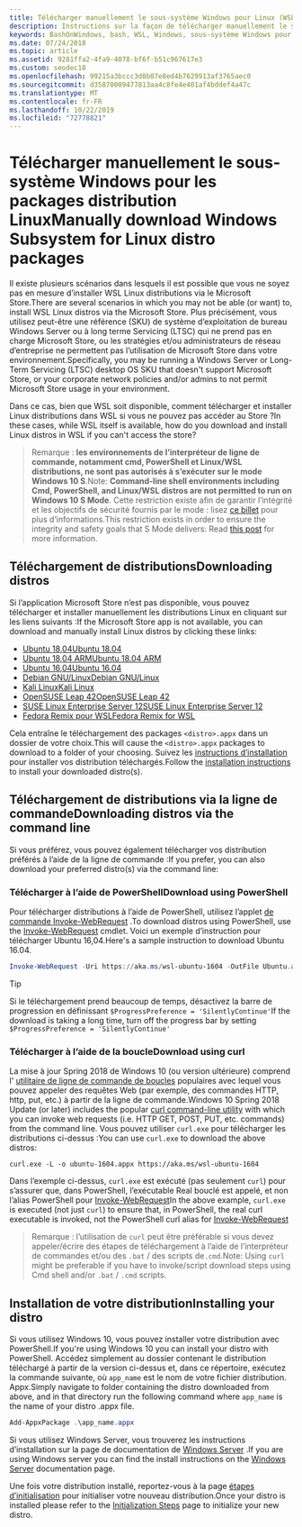 ```yaml
---
title: Télécharger manuellement le sous-système Windows pour Linux (WSL) distributions
description: Instructions sur la façon de télécharger manuellement le sous-système Windows pour les distributions Linux.
keywords: BashOnWindows, bash, WSL, Windows, sous-système Windows pour Linux, WSL, sous-système Windows, distribution, Ubuntu, openSUSE, SLES, Debian, Kali
ms.date: 07/24/2018
ms.topic: article
ms.assetid: 9281ffa2-4fa9-4078-bf6f-b51c967617e3
ms.custom: seodec18
ms.openlocfilehash: 99215a3bccc3d0b07e8ed4b7629913af3765aec0
ms.sourcegitcommit: d35870009477813aa4c8fe4e401af4bddef4a47c
ms.translationtype: MT
ms.contentlocale: fr-FR
ms.lasthandoff: 10/22/2019
ms.locfileid: "72778821"
---
```

# <a name="manually-download-windows-subsystem-for-linux-distro-packages"></a><span data-ttu-id="a737f-104">Télécharger manuellement le sous-système Windows pour les packages distribution Linux</span><span class="sxs-lookup"><span data-stu-id="a737f-104">Manually download Windows Subsystem for Linux distro packages</span></span>

<span data-ttu-id="a737f-105">Il existe plusieurs scénarios dans lesquels il est possible que vous ne soyez pas en mesure d’installer WSL Linux distributions via le Microsoft Store.</span><span class="sxs-lookup"><span data-stu-id="a737f-105">There are several scenarios in which you may not be able (or want) to, install WSL Linux distros via the Microsoft Store.</span></span> <span data-ttu-id="a737f-106">Plus précisément, vous utilisez peut-être une référence (SKU) de système d’exploitation de bureau Windows Server ou à long terme Servicing (LTSC) qui ne prend pas en charge Microsoft Store, ou les stratégies et/ou administrateurs de réseau d’entreprise ne permettent pas l’utilisation de Microsoft Store dans votre environnement.</span><span class="sxs-lookup"><span data-stu-id="a737f-106">Specifically, you may be running a Windows Server or Long-Term Servicing (LTSC) desktop OS SKU that doesn't support Microsoft Store, or your corporate network policies and/or admins to not permit Microsoft Store usage in your environment.</span></span>

<span data-ttu-id="a737f-107">Dans ce cas, bien que WSL soit disponible, comment télécharger et installer Linux distributions dans WSL si vous ne pouvez pas accéder au Store ?</span><span class="sxs-lookup"><span data-stu-id="a737f-107">In these cases, while WSL itself is available, how do you download and install Linux distros in WSL if you can't access the store?</span></span>

> <span data-ttu-id="a737f-108">Remarque : **les environnements de l’interpréteur de ligne de commande, notamment cmd, PowerShell et Linux/WSL distributions, ne sont pas autorisés à s’exécuter sur le mode Windows 10 S**.</span><span class="sxs-lookup"><span data-stu-id="a737f-108">Note: **Command-line shell environments including Cmd, PowerShell, and Linux/WSL distros are not permitted to run on Windows 10 S Mode**.</span></span> <span data-ttu-id="a737f-109">Cette restriction existe afin de garantir l’intégrité et les objectifs de sécurité fournis par le mode : lisez [ce billet](https://blogs.msdn.microsoft.com/commandline/2017/05/18/will-linux-distros-run-on-windows-10-s/) pour plus d’informations.</span><span class="sxs-lookup"><span data-stu-id="a737f-109">This restriction exists in order to ensure the integrity and safety goals that S Mode delivers: Read [this post](https://blogs.msdn.microsoft.com/commandline/2017/05/18/will-linux-distros-run-on-windows-10-s/) for more information.</span></span>

## <a name="downloading-distros"></a><span data-ttu-id="a737f-110">Téléchargement de distributions</span><span class="sxs-lookup"><span data-stu-id="a737f-110">Downloading distros</span></span>

<span data-ttu-id="a737f-111">Si l’application Microsoft Store n’est pas disponible, vous pouvez télécharger et installer manuellement les distributions Linux en cliquant sur les liens suivants :</span><span class="sxs-lookup"><span data-stu-id="a737f-111">If the Microsoft Store app is not available, you can download and manually install Linux distros by clicking these links:</span></span>
* [<span data-ttu-id="a737f-112">Ubuntu 18,04</span><span class="sxs-lookup"><span data-stu-id="a737f-112">Ubuntu 18.04</span></span>](https://aka.ms/wsl-ubuntu-1804)
* [<span data-ttu-id="a737f-113">Ubuntu 18,04 ARM</span><span class="sxs-lookup"><span data-stu-id="a737f-113">Ubuntu 18.04 ARM</span></span>](https://aka.ms/wsl-ubuntu-1804-arm)
* [<span data-ttu-id="a737f-114">Ubuntu 16,04</span><span class="sxs-lookup"><span data-stu-id="a737f-114">Ubuntu 16.04</span></span>](https://aka.ms/wsl-ubuntu-1604)
* [<span data-ttu-id="a737f-115">Debian GNU/Linux</span><span class="sxs-lookup"><span data-stu-id="a737f-115">Debian GNU/Linux</span></span>](https://aka.ms/wsl-debian-gnulinux)
* [<span data-ttu-id="a737f-116">Kali Linux</span><span class="sxs-lookup"><span data-stu-id="a737f-116">Kali Linux</span></span>](https://aka.ms/wsl-kali-linux-new)
* [<span data-ttu-id="a737f-117">OpenSUSE Leap 42</span><span class="sxs-lookup"><span data-stu-id="a737f-117">OpenSUSE Leap 42</span></span>](https://aka.ms/wsl-opensuse-42)
* [<span data-ttu-id="a737f-118">SUSE Linux Enterprise Server 12</span><span class="sxs-lookup"><span data-stu-id="a737f-118">SUSE Linux Enterprise Server 12</span></span>](https://aka.ms/wsl-sles-12)
* [<span data-ttu-id="a737f-119">Fedora Remix pour WSL</span><span class="sxs-lookup"><span data-stu-id="a737f-119">Fedora Remix for WSL</span></span>](https://github.com/WhitewaterFoundry/WSLFedoraRemix/releases/)

<span data-ttu-id="a737f-120">Cela entraîne le téléchargement des packages `<distro>.appx` dans un dossier de votre choix.</span><span class="sxs-lookup"><span data-stu-id="a737f-120">This will cause the `<distro>.appx` packages to download to a folder of your choosing.</span></span> <span data-ttu-id="a737f-121">Suivez les [instructions d’installation](#installing-your-distro) pour installer vos distribution téléchargés.</span><span class="sxs-lookup"><span data-stu-id="a737f-121">Follow the [installation instructions](#installing-your-distro) to install your downloaded distro(s).</span></span>

## <a name="downloading-distros-via-the-command-line"></a><span data-ttu-id="a737f-122">Téléchargement de distributions via la ligne de commande</span><span class="sxs-lookup"><span data-stu-id="a737f-122">Downloading distros via the command line</span></span>
<span data-ttu-id="a737f-123">Si vous préférez, vous pouvez également télécharger vos distribution préférés à l’aide de la ligne de commande :</span><span class="sxs-lookup"><span data-stu-id="a737f-123">If you prefer, you can also download your preferred distro(s) via the command line:</span></span>

 ### <a name="download-using-powershell"></a><span data-ttu-id="a737f-124">Télécharger à l’aide de PowerShell</span><span class="sxs-lookup"><span data-stu-id="a737f-124">Download using PowerShell</span></span>
 <span data-ttu-id="a737f-125">Pour télécharger distributions à l’aide de PowerShell, utilisez l’applet [de commande Invoke-WebRequest](https://msdn.microsoft.com/powershell/reference/5.1/microsoft.powershell.utility/invoke-webrequest) .</span><span class="sxs-lookup"><span data-stu-id="a737f-125">To download distros using PowerShell, use the [Invoke-WebRequest](https://msdn.microsoft.com/powershell/reference/5.1/microsoft.powershell.utility/invoke-webrequest) cmdlet.</span></span> <span data-ttu-id="a737f-126">Voici un exemple d’instruction pour télécharger Ubuntu 16,04.</span><span class="sxs-lookup"><span data-stu-id="a737f-126">Here's a sample instruction to download Ubuntu 16.04.</span></span>

```powershell
Invoke-WebRequest -Uri https://aka.ms/wsl-ubuntu-1604 -OutFile Ubuntu.appx -UseBasicParsing
```

> [!TIP]
> <span data-ttu-id="a737f-127">Si le téléchargement prend beaucoup de temps, désactivez la barre de progression en définissant `$ProgressPreference = 'SilentlyContinue'`</span><span class="sxs-lookup"><span data-stu-id="a737f-127">If the download is taking a long time, turn off the progress bar by setting `$ProgressPreference = 'SilentlyContinue'`</span></span>

### <a name="download-using-curl"></a><span data-ttu-id="a737f-128">Télécharger à l’aide de la boucle</span><span class="sxs-lookup"><span data-stu-id="a737f-128">Download using curl</span></span>
<span data-ttu-id="a737f-129">La mise à jour Spring 2018 de Windows 10 (ou version ultérieure) comprend l' [utilitaire de ligne de commande de boucles](https://curl.haxx.se/) populaires avec lequel vous pouvez appeler des requêtes Web (par exemple, des commandes HTTP, http, put, etc.) à partir de la ligne de commande.</span><span class="sxs-lookup"><span data-stu-id="a737f-129">Windows 10 Spring 2018 Update (or later) includes the popular [curl command-line utility](https://curl.haxx.se/) with which you can invoke web requests (i.e. HTTP GET, POST, PUT, etc. commands) from the command line.</span></span> <span data-ttu-id="a737f-130">Vous pouvez utiliser `curl.exe` pour télécharger les distributions ci-dessus :</span><span class="sxs-lookup"><span data-stu-id="a737f-130">You can use `curl.exe` to download the above distros:</span></span>

```console
curl.exe -L -o ubuntu-1604.appx https://aka.ms/wsl-ubuntu-1604
```

<span data-ttu-id="a737f-131">Dans l’exemple ci-dessus, `curl.exe` est exécuté (pas seulement `curl`) pour s’assurer que, dans PowerShell, l’exécutable Real bouclé est appelé, et non l’alias PowerShell pour [Invoke-WebRequest](https://docs.microsoft.com/en-us/powershell/module/microsoft.powershell.utility/invoke-webrequest?view=powershell-6)</span><span class="sxs-lookup"><span data-stu-id="a737f-131">In the above example, `curl.exe` is executed (not just `curl`) to ensure that, in PowerShell, the real curl executable is invoked, not the PowerShell curl alias for [Invoke-WebRequest](https://docs.microsoft.com/en-us/powershell/module/microsoft.powershell.utility/invoke-webrequest?view=powershell-6)</span></span>

> <span data-ttu-id="a737f-132">Remarque : l’utilisation de `curl` peut être préférable si vous devez appeler/écrire des étapes de téléchargement à l’aide de l’interpréteur de commandes et/ou des `.bat` / des scripts de`.cmd`.</span><span class="sxs-lookup"><span data-stu-id="a737f-132">Note: Using `curl` might be preferable if you have to invoke/script download steps using Cmd shell and/or `.bat` / `.cmd` scripts.</span></span>

## <a name="installing-your-distro"></a><span data-ttu-id="a737f-133">Installation de votre distribution</span><span class="sxs-lookup"><span data-stu-id="a737f-133">Installing your distro</span></span>
<span data-ttu-id="a737f-134">Si vous utilisez Windows 10, vous pouvez installer votre distribution avec PowerShell.</span><span class="sxs-lookup"><span data-stu-id="a737f-134">If you're using Windows 10 you can install your distro with PowerShell.</span></span> <span data-ttu-id="a737f-135">Accédez simplement au dossier contenant le distribution téléchargé à partir de la version ci-dessus et, dans ce répertoire, exécutez la commande suivante, où `app_name` est le nom de votre fichier distribution. Appx.</span><span class="sxs-lookup"><span data-stu-id="a737f-135">Simply navigate to folder containing the distro downloaded from above, and in that directory run the following command where `app_name` is the name of your distro .appx file.</span></span>  
```Powershell
Add-AppxPackage .\app_name.appx
```

<span data-ttu-id="a737f-136">Si vous utilisez Windows Server, vous trouverez les instructions d’installation sur la page de documentation de [Windows Server](install-on-server.md) .</span><span class="sxs-lookup"><span data-stu-id="a737f-136">If you are using Windows server you can find the install instructions on the [Windows Server](install-on-server.md) documentation page.</span></span>

<span data-ttu-id="a737f-137">Une fois votre distribution installé, reportez-vous à la page [étapes d’initialisation](initialize-distro.md) pour initialiser votre nouveau distribution.</span><span class="sxs-lookup"><span data-stu-id="a737f-137">Once your distro is installed please refer to the [Initialization Steps](initialize-distro.md) page to initialize your new distro.</span></span>
